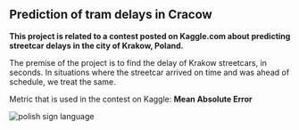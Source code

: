 ## Prediction of tram delays in Cracow

<strong> This project is related to a contest posted on Kaggle.com about predicting streetcar delays in the city of Krakow, Poland.</strong><p>

The premise of the project is to find the delay of Krakow streetcars, in seconds. In situations where the streetcar arrived on time and was ahead of schedule, we treat the same. <p>
<p>
Metric that is used in the contest on Kaggle: <strong>Mean Absolute Error</strong><p>

<p><img src="https://plikimpi.krakow.pl//zalacznik/242464/4.jpg" alt="polish sign language"></p>
